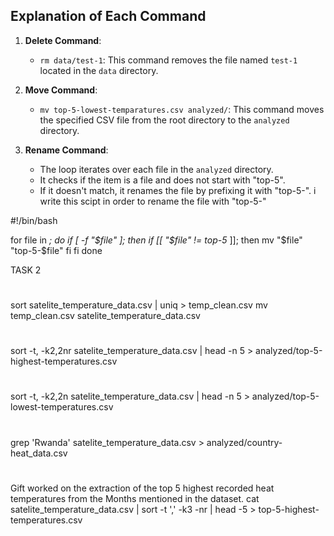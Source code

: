 ## Explanation of Each Command

1. **Delete Command**:
   - `rm data/test-1`: This command removes the file named `test-1` located in the `data` directory.

2. **Move Command**:
   - `mv top-5-lowest-temparatures.csv analyzed/`: This command moves the specified CSV file from the root directory to the `analyzed` directory.

3. **Rename Command**:
   - The loop iterates over each file in the `analyzed` directory.
   - It checks if the item is a file and does not start with "top-5".
   - If it doesn't match, it renames the file by prefixing it with "top-5-".
i write this scipt in order to rename the file with "top-5-"
     
#!/bin/bash

for file in *; do
    if [ -f "$file" ]; then
        if [[ "$file" != top-5* ]]; then
            mv "$file" "top-5-$file"
        fi
    fi
done

TASK 2

# 
sort satelite_temperature_data.csv | uniq > temp_clean.csv
mv temp_clean.csv satelite_temperature_data.csv

#
sort -t, -k2,2nr satelite_temperature_data.csv | head -n 5 > analyzed/top-5-highest-temperatures.csv

# 
sort -t, -k2,2n satelite_temperature_data.csv | head -n 5 > analyzed/top-5-lowest-temperatures.csv

#
grep 'Rwanda' satelite_temperature_data.csv > analyzed/country-heat_data.csv

#
Gift worked on the  extraction of the top 5 highest recorded heat temperatures from the Months mentioned in the dataset.
cat satelite_temperature_data.csv | sort -t ',' -k3 -nr | head -5 > top-5-highest-temperatures.csv
